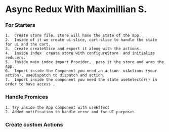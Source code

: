 # Async Redux With Maximillian S.

### For Starters
    1.  Create store file, store will have the state of the app. 
    2.  Inside of it we create ui-slice, cart-slice to handle the state for ui and the cart.
    3.  Create createSlice and export it along with the actions.
    4.  Inside index  create store with configureStore  and initialize reducers.
    5.  Inside main index import Provider,  pass it the store and wrap the App.
    6.  Import inside the Component you need an action  uiActions (your action), useDispatch to dispatch and action.
    7.  Import inside the component you need the state useSelector() in order to have access .

### Handle Promices

    1. Try inside the App component with useEffect
    2. Added notification to handle error and for UI purposes

### Create custom Actions

